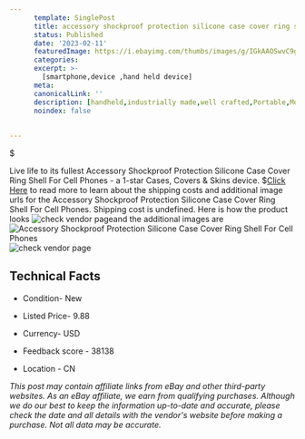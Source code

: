 ```yaml
---
      template: SinglePost
      title: accessory shockproof protection silicone case cover ring shell for cell phones
      status: Published
      date: '2023-02-11'
      featuredImage: https://i.ebayimg.com/thumbs/images/g/IGkAAOSwvC9gr1V6/s-l225.jpg
      categories: 
      excerpt: >-
        [smartphone,device ,hand held device]
      meta:
      canonicalLink: ''
      description: [handheld,industrially made,well crafted,Portable,Mobile,Compact,Convenient,Lightweight,Maneuverable,Man-portable,Miniature,Carriable,Hand-held,Light,Holdable,Transportable,Mobile device,Pocket-sized,On-the-go,Wireless,Cordless,Compact size,Convenient size, smartphone,device ,hand held device]
      noindex: false
      
        
---
```

$

Live life to its fullest Accessory Shockproof Protection Silicone Case Cover Ring Shell For Cell Phones - a 1-star Cases, Covers & Skins device.
$[Click Here](https://www.ebay.com/itm/114828339274?hash=item1abc4d684a%3Ag%3AIGkAAOSwvC9gr1V6&mkevt=1&mkcid=1&mkrid=711-53200-19255-0&campid=%253CePNCampaignId%253E&customid=%253CreferenceId%253E&toolid=10049) to read more to learn about the shipping costs and additional image urls for the Accessory Shockproof Protection Silicone Case Cover Ring Shell For Cell Phones. Shipping cost is undefined. Here is how the product looks ![check vendor page](https://i.ebayimg.com/thumbs/images/g/IGkAAOSwvC9gr1V6/s-l225.jpg)and the additional images are![Accessory Shockproof Protection Silicone Case Cover Ring Shell For Cell Phones](https://i.ebayimg.com/images/g/IGkAAOSwvC9gr1V6/s-l960.jpg)![check vendor page](https://origin-galleryplus.ebayimg.com/ws/web/114828339274_2_0_1/225x225.jpg,https://origin-galleryplus.ebayimg.com/ws/web/114828339274_3_0_1/225x225.jpg,https://origin-galleryplus.ebayimg.com/ws/web/114828339274_4_0_1/225x225.jpg,https://origin-galleryplus.ebayimg.com/ws/web/114828339274_5_0_1/225x225.jpg,https://origin-galleryplus.ebayimg.com/ws/web/114828339274_6_0_1/225x225.jpg,https://origin-galleryplus.ebayimg.com/ws/web/114828339274_7_0_1/225x225.jpg,https://origin-galleryplus.ebayimg.com/ws/web/114828339274_8_0_1/225x225.jpg,https://origin-galleryplus.ebayimg.com/ws/web/114828339274_9_0_1/225x225.jpg,https://origin-galleryplus.ebayimg.com/ws/web/114828339274_10_0_1/225x225.jpg,https://origin-galleryplus.ebayimg.com/ws/web/114828339274_11_0_1/225x225.jpg)



 ## Technical Facts 



     
      

 - Condition- New 


      

 - Listed Price- 9.88 


      

 - Currency- USD 


      

 - Feedback score - 38138 


      

 - Location - CN 


      
      

 *_This post may contain affiliate links from eBay and other third-party websites. As an eBay affiliate, we earn from qualifying purchases. Although we do our best to keep the information up-to-date and accurate, please check the date and all details with the vendor's website before making a purchase. Not all data may be accurate._*






